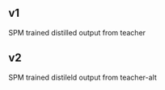 ## v1
SPM trained distilled output from teacher

## v2
SPM trained distileld output from teacher-alt
